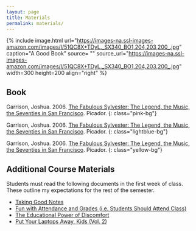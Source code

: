 ```yaml
---
layout: page
title: Materials
permalink: materials/
---
```


<!-- {% include image.html url="https://images-na.ssl-images-amazon.com/images/I/51QC8X+TDyL._SX340_BO1,204,203,200_.jpg" caption="A Good Book" width=300 align="right" %} -->


{% include image.html url="https://images-na.ssl-images-amazon.com/images/I/51QC8X+TDyL._SX340_BO1,204,203,200_.jpg"  caption="A Good Book" source= "" source_url="https://images-na.ssl-images-amazon.com/images/I/51QC8X+TDyL._SX340_BO1,204,203,200_.jpg"  width=300 height=200 align="right"  %}


## Book

<!-- <div class="pink-bg"> -->

Garrison, Joshua. 2006. [The Fabulous Sylvester: The Legend, the Music, the Seventies in San Francisco](https://www.amazon.com/Fabulous-Sylvester-Legend-Seventies-Francisco/dp/0312425694/). Picador.
{: class="pink-bg"}

Garrison, Joshua. 2006. [The Fabulous Sylvester: The Legend, the Music, the Seventies in San Francisco](https://www.amazon.com/Fabulous-Sylvester-Legend-Seventies-Francisco/dp/0312425694/). Picador.
{: class="lightblue-bg"}

Garrison, Joshua. 2006. [The Fabulous Sylvester: The Legend, the Music, the Seventies in San Francisco](https://www.amazon.com/Fabulous-Sylvester-Legend-Seventies-Francisco/dp/0312425694/). Picador.
{: class="yellow-bg"}
<!-- </div> -->

## Additional Course Materials

Students must read the following documents in the first week of class. These outline my expectations for the rest of the semester.

- [Taking Good Notes](http://svmiller.com/blog/2014/09/taking-good-notes/)
- [Fun with Attendance and Grades (i.e. Students Should Attend Class)](http://svmiller.com/blog/2016/05/fun-with-attendance-grades/)
- [The Educational Power of Discomfort](http://svmiller.com/blog/2016/05/educational-power-discomfort/)
- [Put Your Laptops Away, Kids (Vol. 2)](http://svmiller.com/blog/2016/05/put-your-laptops-away-2/)